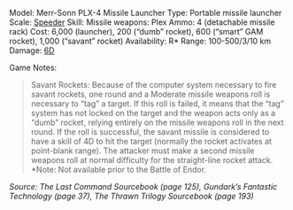 
Model: Merr-Sonn PLX-4 Missile Launcher
Type: Portable missile launcher
Scale: <u>Speeder</u>
Skill: Missile weapons: Plex
Ammo: 4 (detachable missile rack)
Cost: 6,000 (launcher), 200 (“dumb” rocket), 600 (“smart”
GAM rocket), 1,000 (“savant” rocket)
Availability: R*
Range: 100-500/3/10 km
Damage: <u>6D</u>

Game Notes: 
> Savant Rockets: Because of the computer system necessary to fire savant rockets, one round and a Moderate missile weapons roll is necessary to “tag” a target. If this roll is failed, it means that the “tag” system has not locked on the target and the weapon acts only as a “dumb” rocket, relying entirely on the missile weapons roll in the next round. If the roll is successful, the savant missile is considered to have a skill of 4D to hit the target (normally the rocket activates at point-blank range). The attacker must make a second missile weapons roll at normal difficulty for the straight-line rocket attack. *Note: Not available prior to the Battle of Endor.

*Source: The Last Command Sourcebook (page 125), Gundark’s Fantastic Technology (page 37), The Thrawn Trilogy Sourcebook (page 193)*